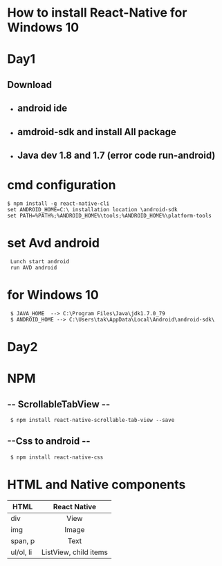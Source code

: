 # How to  install React-Native for Windows 10
# Day1
## Download

 * ## android ide
 * ## amdroid-sdk and install All package
 * ## Java dev 1.8 and 1.7 (error code run-android)

# cmd configuration
```
$ npm install -g react-native-cli
set ANDROID_HOME=C:\ installation location \android-sdk
set PATH=%PATH%;%ANDROID_HOME%\tools;%ANDROID_HOME%\platform-tools
```
# set Avd android
```
 Lunch start android
 run AVD android
```

# for Windows 10
```
 $ JAVA_HOME  --> C:\Program Files\Java\jdk1.7.0_79
 $ ANDROID_HOME --> C:\Users\tak\AppData\Local\Android\android-sdk\
```




# Day2
# NPM
## -- ScrollableTabView --
```
 $ npm install react-native-scrollable-tab-view --save
```
## --Css to android --
```
 $ npm install react-native-css
```

# HTML and Native components

| HTML     |  React Native |   
|----------|:-------------:|
| div      |  View         |
| img      |    Image      |  
| span, p  | Text          |
| ul/ol, li |  ListView, child items|
